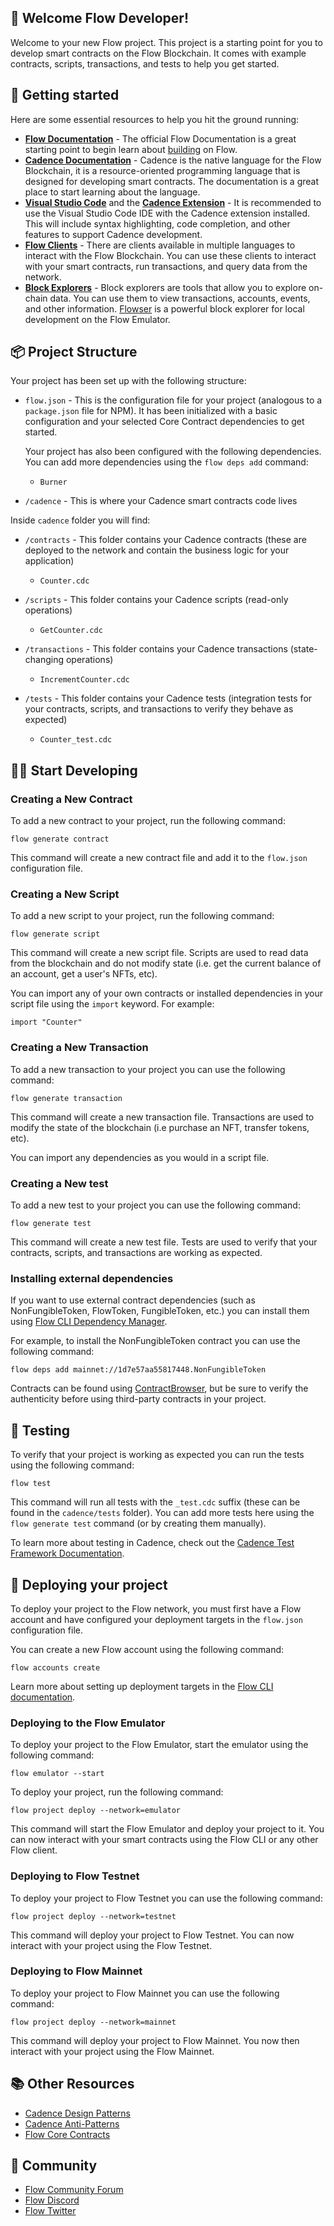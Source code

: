 ## 👋 Welcome Flow Developer!

Welcome to your new Flow project. This project is a starting point for you to develop smart contracts on the Flow Blockchain. It comes with example contracts, scripts, transactions, and tests to help you get started.

## 🔨 Getting started

Here are some essential resources to help you hit the ground running:

- **[Flow Documentation](https://docs.onflow.org/)** - The official Flow Documentation is a great starting point to begin learn about [building](https://developers.flow.com/build/flow) on Flow.
- **[Cadence Documentation](https://cadence-lang.org/docs/language)** - Cadence is the native language for the Flow Blockchain, it is a resource-oriented programming language that is designed for developing smart contracts.  The documentation is a great place to start learning about the language.
- **[Visual Studio Code](https://code.visualstudio.com/)** and the **[Cadence Extension](https://marketplace.visualstudio.com/items?itemName=onflow.cadence)** - It is recommended to use the Visual Studio Code IDE with the Cadence extension installed.  This will include syntax highlighting, code completion, and other features to support Cadence development.
- **[Flow Clients](https://developers.flow.com/tools/clients)** - There are clients available in multiple languages to interact with the Flow Blockchain.  You can use these clients to interact with your smart contracts, run transactions, and query data from the network.
- **[Block Explorers](https://developers.flow.com/ecosystem/block-explorers)** - Block explorers are tools that allow you to explore on-chain data.  You can use them to view transactions, accounts, events, and other information.  [Flowser](https://flowser.dev/) is a powerful block explorer for local development on the Flow Emulator.

## 📦 Project Structure
Your project has been set up with the following structure:

- `flow.json` - This is the configuration file for your project (analogous to a `package.json` file for NPM).  It has been initialized with a basic configuration and your selected Core Contract dependencies to get started.

  Your project has also been configured with the following dependencies.  You can add more dependencies using the `flow deps add` command:
    - `Burner`

- `/cadence` - This is where your Cadence smart contracts code lives

Inside `cadence` folder you will find:
- `/contracts` - This folder contains your Cadence contracts (these are deployed to the network and contain the business logic for your application)

  - `Counter.cdc`

- `/scripts` - This folder contains your Cadence scripts (read-only operations)

  - `GetCounter.cdc`

- `/transactions` - This folder contains your Cadence transactions (state-changing operations)

  - `IncrementCounter.cdc`

- `/tests` - This folder contains your Cadence tests (integration tests for your contracts, scripts, and transactions to verify they behave as expected)
  - `Counter_test.cdc`

## 👨‍💻 Start Developing

### Creating a New Contract

To add a new contract to your project, run the following command:

```shell
flow generate contract
```

This command will create a new contract file and add it to the `flow.json` configuration file.

### Creating a New Script

To add a new script to your project, run the following command:

```shell
flow generate script
```

This command will create a new script file.  Scripts are used to read data from the blockchain and do not modify state (i.e. get the current balance of an account, get a user's NFTs, etc).

You can import any of your own contracts or installed dependencies in your script file using the `import` keyword.  For example:

```cadence
import "Counter"
```

### Creating a New Transaction

To add a new transaction to your project you can use the following command:

```shell
flow generate transaction
```

This command will create a new transaction file.  Transactions are used to modify the state of the blockchain (i.e purchase an NFT, transfer tokens, etc).

You can import any dependencies as you would in a script file.

### Creating a New test

To add a new test to your project you can use the following command:

```shell
flow generate test
```

This command will create a new test file.  Tests are used to verify that your contracts, scripts, and transactions are working as expected.

### Installing external dependencies

If you want to use external contract dependencies (such as NonFungibleToken, FlowToken, FungibleToken, etc.) you can install them using [Flow CLI Dependency Manager](https://developers.flow.com/tools/flow-cli/dependency-manager).

For example, to install the NonFungibleToken contract you can use the following command:

```shell
flow deps add mainnet://1d7e57aa55817448.NonFungibleToken
```

Contracts can be found using [ContractBrowser](https://contractbrowser.com/), but be sure to verify the authenticity before using third-party contracts in your project.

## 🧪 Testing

To verify that your project is working as expected you can run the tests using the following command:

```shell
flow test
```

This command will run all tests with the `_test.cdc` suffix (these can be found in the `cadence/tests` folder). You can add more tests here using the `flow generate test` command (or by creating them manually).

To learn more about testing in Cadence, check out the [Cadence Test Framework Documentation](https://cadence-lang.org/docs/testing-framework).

## 🚀 Deploying your project

To deploy your project to the Flow network, you must first have a Flow account and have configured your deployment targets in the `flow.json` configuration file.

You can create a new Flow account using the following command:

```shell
flow accounts create
```

Learn more about setting up deployment targets in the [Flow CLI documentation](https://developers.flow.com/tools/flow-cli/deployment/project-contracts).

### Deploying to the Flow Emulator

To deploy your project to the Flow Emulator, start the emulator using the following command:

```shell
flow emulator --start
```

To deploy your project, run the following command:

```shell
flow project deploy --network=emulator
```

This command will start the Flow Emulator and deploy your project to it. You can now interact with your smart contracts using the Flow CLI or any other Flow client.

### Deploying to Flow Testnet

To deploy your project to Flow Testnet you can use the following command:

```shell
flow project deploy --network=testnet
```

This command will deploy your project to Flow Testnet. You can now interact with your project using the Flow Testnet.

### Deploying to Flow Mainnet

To deploy your project to Flow Mainnet you can use the following command:

```shell
flow project deploy --network=mainnet
```

This command will deploy your project to Flow Mainnet. You now then interact with your project using the Flow Mainnet.

## 📚 Other Resources

- [Cadence Design Patterns](https://cadence-lang.org/docs/design-patterns)
- [Cadence Anti-Patterns](https://cadence-lang.org/docs/anti-patterns)
- [Flow Core Contracts](https://developers.flow.com/build/core-contracts)

## 🤝 Community
- [Flow Community Forum](https://forum.onflow.org/)
- [Flow Discord](https://discord.gg/flow)
- [Flow Twitter](https://x.com/flow_blockchain)
